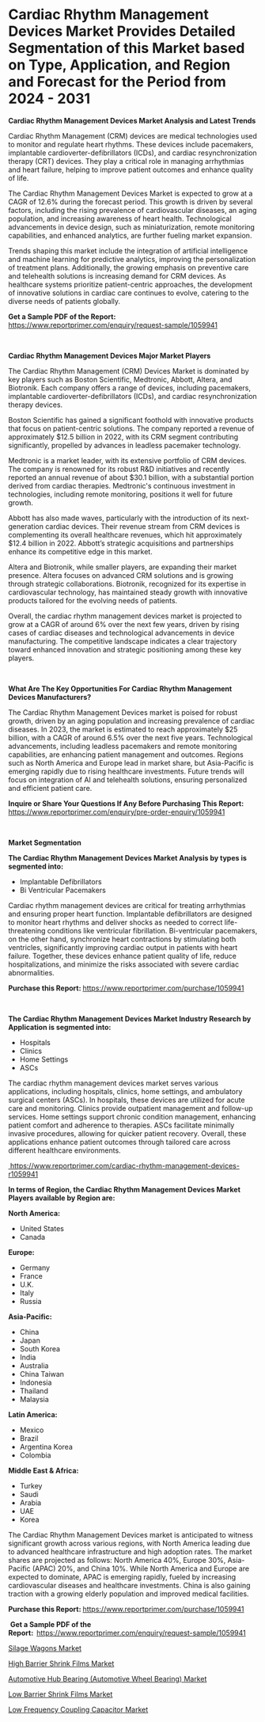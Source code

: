 <p><h1>Cardiac Rhythm Management Devices Market Provides Detailed Segmentation of this Market based on Type, Application, and Region and Forecast for the Period from 2024 - 2031</h1></p><p><strong>Cardiac Rhythm Management Devices Market Analysis and Latest Trends</strong></p>
<p><p>Cardiac Rhythm Management (CRM) devices are medical technologies used to monitor and regulate heart rhythms. These devices include pacemakers, implantable cardioverter-defibrillators (ICDs), and cardiac resynchronization therapy (CRT) devices. They play a critical role in managing arrhythmias and heart failure, helping to improve patient outcomes and enhance quality of life.</p><p>The Cardiac Rhythm Management Devices Market is expected to grow at a CAGR of 12.6% during the forecast period. This growth is driven by several factors, including the rising prevalence of cardiovascular diseases, an aging population, and increasing awareness of heart health. Technological advancements in device design, such as miniaturization, remote monitoring capabilities, and enhanced analytics, are further fueling market expansion.</p><p>Trends shaping this market include the integration of artificial intelligence and machine learning for predictive analytics, improving the personalization of treatment plans. Additionally, the growing emphasis on preventive care and telehealth solutions is increasing demand for CRM devices. As healthcare systems prioritize patient-centric approaches, the development of innovative solutions in cardiac care continues to evolve, catering to the diverse needs of patients globally.</p></p>
<p><strong>Get a Sample PDF of the Report:&nbsp;</strong> <a href="https://www.reportprimer.com/enquiry/request-sample/1059941">https://www.reportprimer.com/enquiry/request-sample/1059941</a></p>
<p>&nbsp;</p>
<p><strong>Cardiac Rhythm Management Devices Major Market Players</strong></p>
<p><p>The Cardiac Rhythm Management (CRM) Devices Market is dominated by key players such as Boston Scientific, Medtronic, Abbott, Altera, and Biotronik. Each company offers a range of devices, including pacemakers, implantable cardioverter-defibrillators (ICDs), and cardiac resynchronization therapy devices.</p><p>Boston Scientific has gained a significant foothold with innovative products that focus on patient-centric solutions. The company reported a revenue of approximately $12.5 billion in 2022, with its CRM segment contributing significantly, propelled by advances in leadless pacemaker technology.</p><p>Medtronic is a market leader, with its extensive portfolio of CRM devices. The company is renowned for its robust R&D initiatives and recently reported an annual revenue of about $30.1 billion, with a substantial portion derived from cardiac therapies. Medtronic's continuous investment in technologies, including remote monitoring, positions it well for future growth.</p><p>Abbott has also made waves, particularly with the introduction of its next-generation cardiac devices. Their revenue stream from CRM devices is complementing its overall healthcare revenues, which hit approximately $12.4 billion in 2022. Abbott’s strategic acquisitions and partnerships enhance its competitive edge in this market.</p><p>Altera and Biotronik, while smaller players, are expanding their market presence. Altera focuses on advanced CRM solutions and is growing through strategic collaborations. Biotronik, recognized for its expertise in cardiovascular technology, has maintained steady growth with innovative products tailored for the evolving needs of patients.</p><p>Overall, the cardiac rhythm management devices market is projected to grow at a CAGR of around 6% over the next few years, driven by rising cases of cardiac diseases and technological advancements in device manufacturing. The competitive landscape indicates a clear trajectory toward enhanced innovation and strategic positioning among these key players.</p></p>
<p>&nbsp;</p>
<p><strong>What Are The Key Opportunities For Cardiac Rhythm Management Devices Manufacturers?</strong></p>
<p><p>The Cardiac Rhythm Management Devices market is poised for robust growth, driven by an aging population and increasing prevalence of cardiac diseases. In 2023, the market is estimated to reach approximately $25 billion, with a CAGR of around 6.5% over the next five years. Technological advancements, including leadless pacemakers and remote monitoring capabilities, are enhancing patient management and outcomes. Regions such as North America and Europe lead in market share, but Asia-Pacific is emerging rapidly due to rising healthcare investments. Future trends will focus on integration of AI and telehealth solutions, ensuring personalized and efficient patient care.</p></p>
<p><strong>Inquire or Share Your Questions If Any Before Purchasing This Report:</strong> <a href="https://www.reportprimer.com/enquiry/pre-order-enquiry/1059941">https://www.reportprimer.com/enquiry/pre-order-enquiry/1059941</a></p>
<p>&nbsp;</p>
<p><strong>Market Segmentation</strong></p>
<p><strong>The Cardiac Rhythm Management Devices Market Analysis by types is segmented into:</strong></p>
<p><ul><li>Implantable Defibrillators</li><li>Bi Ventricular Pacemakers</li></ul></p>
<p><p>Cardiac rhythm management devices are critical for treating arrhythmias and ensuring proper heart function. Implantable defibrillators are designed to monitor heart rhythms and deliver shocks as needed to correct life-threatening conditions like ventricular fibrillation. Bi-ventricular pacemakers, on the other hand, synchronize heart contractions by stimulating both ventricles, significantly improving cardiac output in patients with heart failure. Together, these devices enhance patient quality of life, reduce hospitalizations, and minimize the risks associated with severe cardiac abnormalities.</p></p>
<p><strong>Purchase this Report:&nbsp;</strong><a href="https://www.reportprimer.com/purchase/1059941">https://www.reportprimer.com/purchase/1059941</a></p>
<p>&nbsp;</p>
<p><strong>The Cardiac Rhythm Management Devices Market Industry Research by Application is segmented into:</strong></p>
<p><ul><li>Hospitals</li><li>Clinics</li><li>Home Settings</li><li>ASCs</li></ul></p>
<p><p>The cardiac rhythm management devices market serves various applications, including hospitals, clinics, home settings, and ambulatory surgical centers (ASCs). In hospitals, these devices are utilized for acute care and monitoring. Clinics provide outpatient management and follow-up services. Home settings support chronic condition management, enhancing patient comfort and adherence to therapies. ASCs facilitate minimally invasive procedures, allowing for quicker patient recovery. Overall, these applications enhance patient outcomes through tailored care across different healthcare environments.</p></p>
<p><a href="https://www.reportprimer.com/cardiac-rhythm-management-devices-r1059941">&nbsp;https://www.reportprimer.com/cardiac-rhythm-management-devices-r1059941</a></p>
<p><strong>In terms of Region, the Cardiac Rhythm Management Devices Market Players available by Region are:</strong></p>
<p>
    <p> <strong> North America: </strong>
        <ul>
            <li>United States</li>
            <li>Canada</li>
        </ul>
        </p> 
    <p> <strong> Europe: </strong>
        <ul>
            <li>Germany</li>
            <li>France</li>
            <li>U.K.</li>
            <li>Italy</li>
            <li>Russia</li>
        </ul>
        </p> 
    <p> <strong> Asia-Pacific: </strong>
        <ul>
            <li>China</li>
            <li>Japan</li>
            <li>South Korea</li>
            <li>India</li>
            <li>Australia</li>
            <li>China Taiwan</li>
            <li>Indonesia</li>
            <li>Thailand</li>
            <li>Malaysia</li>
        </ul>
        </p> 
    <p> <strong> Latin America: </strong>
        <ul>
            <li>Mexico</li>
            <li>Brazil</li>
            <li>Argentina Korea</li>
            <li>Colombia</li>
        </ul>
        </p> 
    <p> <strong> Middle East & Africa: </strong>
        <ul>
            <li>Turkey</li>
            <li>Saudi</li>
            <li>Arabia</li>
            <li>UAE</li>
            <li>Korea</li>
        </ul>
    </p>
    </p>
<p><p>The Cardiac Rhythm Management Devices market is anticipated to witness significant growth across various regions, with North America leading due to advanced healthcare infrastructure and high adoption rates. The market shares are projected as follows: North America 40%, Europe 30%, Asia-Pacific (APAC) 20%, and China 10%. While North America and Europe are expected to dominate, APAC is emerging rapidly, fueled by increasing cardiovascular diseases and healthcare investments. China is also gaining traction with a growing elderly population and improved medical facilities.</p></p>
<p><strong>Purchase this Report: </strong><a href="https://www.reportprimer.com/purchase/1059941">https://www.reportprimer.com/purchase/1059941</a></p>
<p>&nbsp;<strong>Get a Sample PDF of the Report:&nbsp;&nbsp;</strong><a href="https://www.reportprimer.com/enquiry/request-sample/1059941">https://www.reportprimer.com/enquiry/request-sample/1059941</a></p>
<p><strong></strong></p>
<p><p><a href="https://www.linkedin.com/pulse/how-regional-global-trends-shaping-silage-wagons-market-year-dvfse?trackingId=m9v8zbjaQu2e1rcbaf2jFQ%3D%3D">Silage Wagons Market</a></p><p><a href="https://medium.com/@brendanmata77/global-high-barrier-shrink-films-market-sector-2024-2031-market-metrics-and-market-strategic-6115162ebb3e">High Barrier Shrink Films Market</a></p><p><a href="https://github.com/provorikovar/Market-Research-Report-List-6/blob/main/automotive-hub-bearing-automotive-wheel-bearing-market.md">Automotive Hub Bearing (Automotive Wheel Bearing) Market</a></p><p><a href="https://medium.com/@brendanmata77/low-barrier-shrink-films-market-revolution-2024-2031-market-trends-shaping-the-next-decade-3d392183b4d5?postPublishedType=repub">Low Barrier Shrink Films Market</a></p><p><a href="https://issuu.com/reportprime-2/docs/low-frequency-coupling-capacitor-ma_d3b9fd9af90e16">Low Frequency Coupling Capacitor Market</a></p></p>
